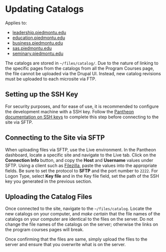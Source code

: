 # Updating Catalogs
Applies to:
- [leadership.piedmontu.edu](https://leadership.piedmontu.edu)
- [education.piedmontu.edu](https://education.piedmontu.edu)
- [business.piedmontu.edu](https://business.piedmontu.edu)
- [sas.piedmontu.edu](https://sas.piedmontu.edu)
- [seminary.piedmontu.edu](https://seminary.piedmontu.edu)

The catalogs are stored in `~/files/catalog/`. Due to the nature of linking to the specific pages from the catalogs from all the Program Courses page, the file cannot be uploaded via the Drupal UI. Instead, new catalog revisions must be uploaded to each microsite via FTP.

## Setting up the SSH Key
For security purposes, and for ease of use, it is recommended to configure the development machine with a SSH key. Follow the [Pantheon documentation on SSH keys](https://pantheon.io/docs/ssh-keys) to complete this step before connecting to the site via SFTP. 

## Connecting to the Site via SFTP
When uploading files via SFTP, use the Live environment. In the Pantheon dashboard, locate a specific site and navigate to the Live tab. Click on the **Connection Info** button, and copy the **Host** and **Username** values under SFTP. Using a client such as [Filezilla](https://filezilla-project.org/), paste the values into the appropriate fields. Be sure to set the protocol to **SFTP** and the port number to `2222`.  For Logon Type, select **Key file** and in the Key file field, set the path of the SSH key you generated in the previous section.

## Uploading the Catalog Files
Once connected to the site, navigate to the `~/files/catalog`. Locate the new catalogs on your computer, and *make certain* that the file names of the catalogs on your computer are identical to the files on the server. Do not change the file names of the catalogs on the server; otherwise the links on the program courses pages will break.

Once confirming that the files are same, simply upload the files to the server and ensure that you overwrite what is on the server.